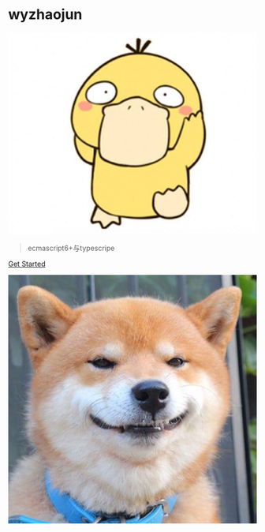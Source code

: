 # wyzhaojun

![logo](_media/logo.jpeg)

> ecmascript6+与typescripe

[Get Started](README.md)

<!-- 背景图片 -->
![](_media/index.jpeg)

